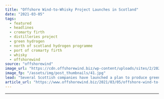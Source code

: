 ```yaml
---
title: "Offshore Wind-to-Whisky Project Launches in Scotland"
date: "2021-03-05"
tags: 
  - featured
  - headlines
  - cromarty firth
  - distilleries project
  - green hydrogen
  - north of scotland hydrogen programme
  - port of cromarty firth
  - whisky
  - offshorewind
source: "offshorewind"
image_url: "https://cdn.offshorewind.biz/wp-content/uploads/sites/2/2021/03/05091004/Offshore-Wind-to-Whiskey-Project-Launches-in-Scotland.jpg"
image_fp: "/assets/img/post_thumbnails/41.jpg"
lead: "Several Scottish companies have launched a plan to produce green hydrogen in Cromarty Firth"
article_url: "https://www.offshorewind.biz/2021/03/05/offshore-wind-to-whisky-project-launches-in-scotland/"
---
```


---
